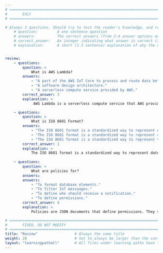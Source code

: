 ```yaml
---
# ================================================================================
#       Edit
# ================================================================================

# Always 3 questions. Should try to test the reader's knowledge, and reinforce the key points you want them to remember.
    # question:         A one sentence question
    # answers:          The correct answers (from 2-4 answer options only). Should be surrounded by quotes.
    # correct_answer:   An integer indicating what answer is correct (index starts from 0)
    # explanation:      A short (1-3 sentence) explanation of why the correct answer is correct. Can add additional context if desired


review:
    - questions:
        question: >
            What is AWS Lambda?
        answers:
            - "A part of the AWS IoT Core to process and route data between IoT devices and other AWS services."
            - "A software design architecture."
            - "A serverless compute service provided by AWS."            
        correct_answer: 3              
        explanation: >
             AWS Lambda is a serverless compute service that AWS provides that allows you to run code without provisioning or managing servers.

    - questions:
        question: >
            What is ISO 8601 Format?
        answers:
            - "The ISO 8601 format is a standardized way to represent dates and times"
            - "The ISO 8601 format is a standardized way to represent compute units in serverless"
            - "The ISO 8601 format is a standardized way to represent virtual machines units in AWS"
        correct_answer: 1
        explanation: >
            The ISO 8601 format is a standardized way to represent dates and times. It includes the date, time, and time zone information, ensuring consistency across different systems. The format looks like this: YYYY-MM-DDTHH:mm:ss.sssZ, where Z indicates the UTC (Coordinated Universal Time) time zone
            
    - questions:
        question: >
            What are policies for?
        answers:
        answers:
            - "To format database elements."
            - "To filter IoT messaages."            
            - "To define who should receive a notification."
            - "To define permissions."            
        correct_answer: 4
        explanation: >
            Policies are JSON documents that define permissions. They specify who can access resources and the actions that they can perform. Policies can be attached to users, groups, or roles.

# ================================================================================
#       FIXED, DO NOT MODIFY
# ================================================================================
title: "Review"                 # Always the same title
weight: 20                      # Set to always be larger than the content in this path
layout: "learningpathall"       # All files under learning paths have this same wrapper
---
```

